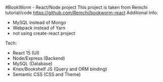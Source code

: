 #BookWorm - React/Node project
This project is taken from Remchi tutorial/code https://github.com/Remchi/bookworm-react
Additional Info:
- MySQL instead of Mongo
- Webpack instead of Yarn
- not using create-react project

Tech:
- React 15 (UI)
- Node/Express (Backend)
- MySQL (Database)
- Knex/Bookshelf JS (Query and ORM binding)
- Semantic CSS (CSS and Theme)
